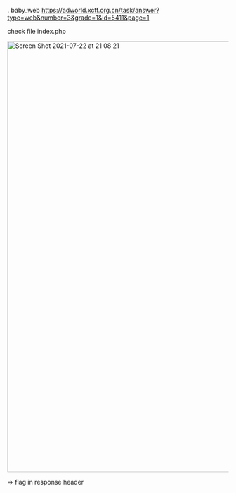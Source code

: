 . baby_web
https://adworld.xctf.org.cn/task/answer?type=web&number=3&grade=1&id=5411&page=1

check file index.php

<img width="979" alt="Screen Shot 2021-07-22 at 21 08 21" src="https://user-images.githubusercontent.com/48151790/126885443-a64432b7-2d9d-4a39-a69c-92f1d8e85605.png">

=> flag in response header
